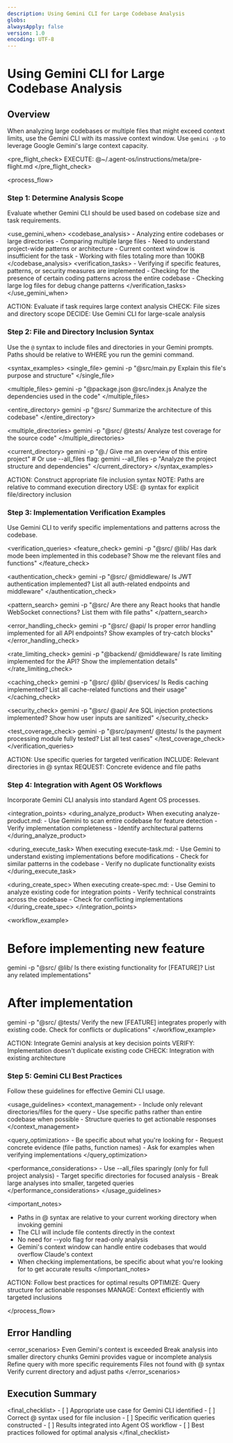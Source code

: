 ```yaml
---
description: Using Gemini CLI for Large Codebase Analysis
globs:
alwaysApply: false
version: 1.0
encoding: UTF-8
---
```


# Using Gemini CLI for Large Codebase Analysis

## Overview

When analyzing large codebases or multiple files that might exceed context limits, use the Gemini CLI with its massive context window. Use `gemini -p` to leverage Google Gemini's large context capacity.

<pre_flight_check>
  EXECUTE: @~/.agent-os/instructions/meta/pre-flight.md
</pre_flight_check>

<process_flow>

<step number="1" name="determine_analysis_scope">

### Step 1: Determine Analysis Scope

Evaluate whether Gemini CLI should be used based on codebase size and task requirements.

<use_gemini_when>
  <codebase_analysis>
    - Analyzing entire codebases or large directories
    - Comparing multiple large files
    - Need to understand project-wide patterns or architecture
    - Current context window is insufficient for the task
    - Working with files totaling more than 100KB
  </codebase_analysis>
  <verification_tasks>
    - Verifying if specific features, patterns, or security measures are implemented
    - Checking for the presence of certain coding patterns across the entire codebase
    - Checking large log files for debug change patterns
  </verification_tasks>
</use_gemini_when>

<instructions>
  ACTION: Evaluate if task requires large context analysis
  CHECK: File sizes and directory scope
  DECIDE: Use Gemini CLI for large-scale analysis
</instructions>

</step>

<step number="2" name="file_inclusion_syntax">

### Step 2: File and Directory Inclusion Syntax

Use the `@` syntax to include files and directories in your Gemini prompts. Paths should be relative to WHERE you run the gemini command.

<syntax_examples>
  <single_file>
    gemini -p "@src/main.py Explain this file's purpose and structure"
  </single_file>
  
  <multiple_files>
    gemini -p "@package.json @src/index.js Analyze the dependencies used in the code"
  </multiple_files>
  
  <entire_directory>
    gemini -p "@src/ Summarize the architecture of this codebase"
  </entire_directory>
  
  <multiple_directories>
    gemini -p "@src/ @tests/ Analyze test coverage for the source code"
  </multiple_directories>
  
  <current_directory>
    gemini -p "@./ Give me an overview of this entire project"
    # Or use --all_files flag:
    gemini --all_files -p "Analyze the project structure and dependencies"
  </current_directory>
</syntax_examples>

<instructions>
  ACTION: Construct appropriate file inclusion syntax
  NOTE: Paths are relative to command execution directory
  USE: @ syntax for explicit file/directory inclusion
</instructions>

</step>

<step number="3" name="implementation_verification">

### Step 3: Implementation Verification Examples

Use Gemini CLI to verify specific implementations and patterns across the codebase.

<verification_queries>
  <feature_check>
    gemini -p "@src/ @lib/ Has dark mode been implemented in this codebase? Show me the relevant files and functions"
  </feature_check>
  
  <authentication_check>
    gemini -p "@src/ @middleware/ Is JWT authentication implemented? List all auth-related endpoints and middleware"
  </authentication_check>
  
  <pattern_search>
    gemini -p "@src/ Are there any React hooks that handle WebSocket connections? List them with file paths"
  </pattern_search>
  
  <error_handling_check>
    gemini -p "@src/ @api/ Is proper error handling implemented for all API endpoints? Show examples of try-catch blocks"
  </error_handling_check>
  
  <rate_limiting_check>
    gemini -p "@backend/ @middleware/ Is rate limiting implemented for the API? Show the implementation details"
  </rate_limiting_check>
  
  <caching_check>
    gemini -p "@src/ @lib/ @services/ Is Redis caching implemented? List all cache-related functions and their usage"
  </caching_check>
  
  <security_check>
    gemini -p "@src/ @api/ Are SQL injection protections implemented? Show how user inputs are sanitized"
  </security_check>
  
  <test_coverage_check>
    gemini -p "@src/payment/ @tests/ Is the payment processing module fully tested? List all test cases"
  </test_coverage_check>
</verification_queries>

<instructions>
  ACTION: Use specific queries for targeted verification
  INCLUDE: Relevant directories in @ syntax
  REQUEST: Concrete evidence and file paths
</instructions>

</step>

<step number="4" name="integration_with_agent_os">

### Step 4: Integration with Agent OS Workflows

Incorporate Gemini CLI analysis into standard Agent OS processes.

<integration_points>
  <during_analyze_product>
    When executing analyze-product.md:
    - Use Gemini to scan entire codebase for feature detection
    - Verify implementation completeness
    - Identify architectural patterns
  </during_analyze_product>
  
  <during_execute_task>
    When executing execute-task.md:
    - Use Gemini to understand existing implementations before modifications
    - Check for similar patterns in the codebase
    - Verify no duplicate functionality exists
  </during_execute_task>
  
  <during_create_spec>
    When executing create-spec.md:
    - Use Gemini to analyze existing code for integration points
    - Verify technical constraints across the codebase
    - Check for conflicting implementations
  </during_create_spec>
</integration_points>

<workflow_example>
  # Before implementing new feature
  gemini -p "@src/ @lib/ Is there existing functionality for [FEATURE]? List any related implementations"
  
  # After implementation
  gemini -p "@src/ @tests/ Verify the new [FEATURE] integrates properly with existing code. Check for conflicts or duplications"
</workflow_example>

<instructions>
  ACTION: Integrate Gemini analysis at key decision points
  VERIFY: Implementation doesn't duplicate existing code
  CHECK: Integration with existing architecture
</instructions>

</step>

<step number="5" name="best_practices">

### Step 5: Gemini CLI Best Practices

Follow these guidelines for effective Gemini CLI usage.

<usage_guidelines>
  <context_management>
    - Include only relevant directories/files for the query
    - Use specific paths rather than entire codebase when possible
    - Structure queries to get actionable responses
  </context_management>
  
  <query_optimization>
    - Be specific about what you're looking for
    - Request concrete evidence (file paths, function names)
    - Ask for examples when verifying implementations
  </query_optimization>
  
  <performance_considerations>
    - Use --all_files sparingly (only for full project analysis)
    - Target specific directories for focused analysis
    - Break large analyses into smaller, targeted queries
  </performance_considerations>
</usage_guidelines>

<important_notes>
  - Paths in @ syntax are relative to your current working directory when invoking gemini
  - The CLI will include file contents directly in the context
  - No need for --yolo flag for read-only analysis
  - Gemini's context window can handle entire codebases that would overflow Claude's context
  - When checking implementations, be specific about what you're looking for to get accurate results
</important_notes>

<instructions>
  ACTION: Follow best practices for optimal results
  OPTIMIZE: Query structure for actionable responses
  MANAGE: Context efficiently with targeted inclusions
</instructions>

</step>

</process_flow>

## Error Handling

<error_scenarios>
  <scenario name="context_overflow">
    <condition>Even Gemini's context is exceeded</condition>
    <action>Break analysis into smaller directory chunks</action>
  </scenario>
  <scenario name="unclear_results">
    <condition>Gemini provides vague or incomplete analysis</condition>
    <action>Refine query with more specific requirements</action>
  </scenario>
  <scenario name="path_errors">
    <condition>Files not found with @ syntax</condition>
    <action>Verify current directory and adjust paths</action>
  </scenario>
</error_scenarios>

## Execution Summary

<final_checklist>
  <verify>
    - [ ] Appropriate use case for Gemini CLI identified
    - [ ] Correct @ syntax used for file inclusion
    - [ ] Specific verification queries constructed
    - [ ] Results integrated into Agent OS workflow
    - [ ] Best practices followed for optimal analysis
  </verify>
</final_checklist>